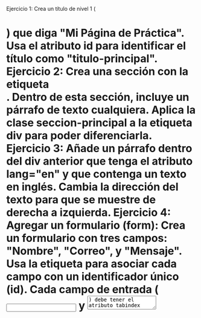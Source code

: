 Ejercicio 1: Crea un título de nivel 1 (<h1>) que diga "Mi Página de Práctica". Usa el atributo id para identificar el
título como "titulo-principal".
Ejercicio 2: Crea una sección con la etiqueta <div>. Dentro de esta sección, incluye un párrafo de texto cualquiera.
Aplica la clase seccion-principal a la etiqueta div para poder diferenciarla.
Ejercicio 3: Añade un párrafo dentro del div anterior que tenga el atributo lang="en" y que contenga un texto en
inglés. Cambia la dirección del texto para que se muestre de derecha a izquierda.
Ejercicio 4: Agregar un formulario (form):
Crea un formulario con tres campos: "Nombre", "Correo", y "Mensaje".
Usa la etiqueta <label> para asociar cada campo con un identificador único (id).
Cada campo de entrada (<input> y <textarea>) debe tener el atributo tabindex para definir el orden de
navegación del formulario (1, 2, 3).
Añade un botón de envío al final del formulario.
Ejercicio 5: Usa el atributo title en el campo "Correo" para mostrar un mensaje emergente que diga "Introduce tu
correo electrónico".
Ejercicio 6: Crea dos enlaces al final de la página, uno para "Volver al Inicio" y otro para "Ver Más Información",
utilizando tabindex para definir el orden de navegación.
